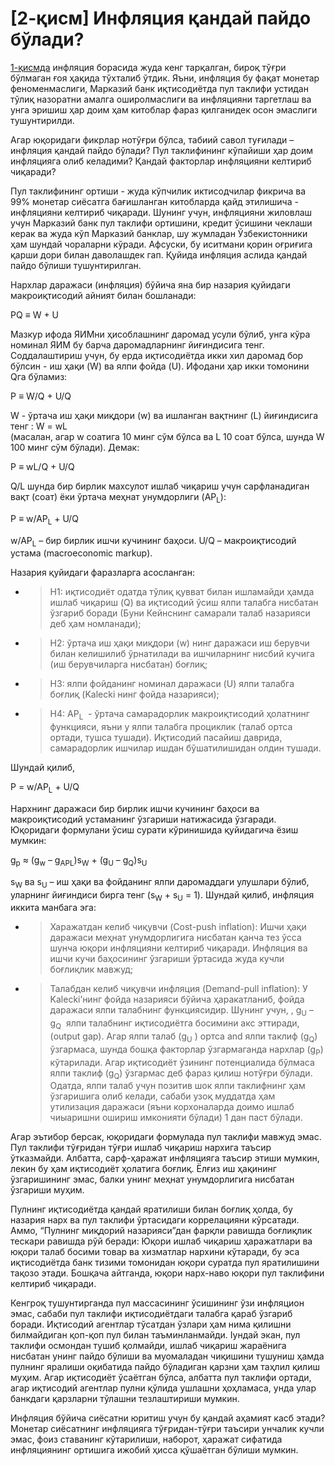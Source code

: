 # \[2-қисм\] Инфляция қандай пайдо бўлади?

[1-қисмда](https://telegra.ph/1-%D2%9Bism-Inflyaciya-%D2%9Bandaj-%D2%B3arakatlanadi-Nazarij-yondoshuv-01-20) инфляция борасида жуда кенг тарқалган, бироқ тўғри бўлмаган ғоя ҳақида тўхталиб ўтдик. Яъни, инфляция бу фақат монетар феноменмаслиги, Марказий банк иқтисодиётда пул таклифи устидан тўлиқ назоратни амалга оширолмаслиги ва инфляцияни таргетлаш ва унга эришиш ҳар доим ҳам китоблар фараз қилганидек осон эмаслиги тушунтирилди.

Агар юқоридаги фикрлар нотўғри бўлса, табиий савол туғилади – инфляция қандай пайдо бўлади? Пул таклифининг кўпайиши ҳар доим инфляцияга олиб келадими? Қандай факторлар инфляцияни келтириб чиқаради?

Пул таклифининг ортиши - жуда кўпчилик иктисодчилар фикрича ва 99% монетар сиёсатга бағишланган китобларда қайд этилишича - инфляцияни келтириб чиқаради. Шунинг учун, инфляцияни жиловлаш учун Марказий банк пул таклифи ортишини, кредит ўсишини чеклаши керак ва жуда кўп Марказий банклар, шу жумладан Ўзбекистонники ҳам шундай чораларни кўради. Афсуски, бу иситмани қорин оғриғига қарши дори билан даволашдек гап. Қуйида инфляция аслида қандай пайдо бўлиши тушунтирилган.

Нархлар даражаси (инфляция) бўйича яна бир назария қуйидаги макроиқтисодий айният билан бошланади:

PQ ≡ W + U

Мазкур ифода ЯИМни ҳисоблашнинг даромад усули бўлиб, унга кўра номинал ЯИМ бу барча даромадларнинг йиғиндисига тенг. Соддалаштириш учун, бу ерда иқтисодиётда икки хил даромад бор бўлсин - иш ҳақи (W) ва ялпи фойда (U). Ифодани ҳар икки томонини Qга бўламиз:

P ≡ W/Q + U/Q

W - ўртача иш ҳақи миқдори (w) ва ишланган вақтнинг (L) йиғиндисига тенг : W = wL  
(масалан, агар w соатига 10 минг сўм бўлса ва L 10 соат бўлса, шунда W 100 минг сўм бўлади). Демак:

P ≡ wL/Q + U/Q

Q/L шунда бир бирлик махсулот ишлаб чиқариш учун сарфланадиган вақт (соат) ёки ўртача меҳнат унумдорлиги (AP<sub>L</sub>):

P ≡ w/AP<sub>L</sub> + U/Q

w/AP<sub>L</sub> – бир бирлик ишчи кучининг баҳоси. U/Q – макроиқтисодий устама (macroeconomic markup).

Назария қуйидаги фаразларга асосланган:

  - > H1: иқтисодиёт одатда тўлиқ қувват билан ишламайди ҳамда ишлаб чиқариш (Q) ва иқтисодий ўсиш ялпи талабга нисбатан ўзгариб боради (Буни Кейнснинг самарали талаб назарияси деб ҳам номланади);

  - > H2: ўртача иш ҳақи миқдори (w) нинг даражаси иш берувчи билан келишилиб ўрнатилади ва ишчиларнинг нисбий кучига (иш берувчиларга нисбатан) боғлиқ;

  - > H3: ялпи фойданинг номинал даражаси (U) ялпи талабга боғлиқ (Kalecki нинг фойда назарияси);

  - > H4: AP<sub>L</sub>  - ўртача самарадорлик макроиқтисодий ҳолатнинг функцияси, яъни у ялпи талабга проциклик (талаб ортса ортади, тушса тушади). Иқтисодий пасайиш даврида, самарадорлик ишчилар ишдан бўшатилишидан олдин тушади.

Шундай қилиб,

P = w/AP<sub>L</sub> + U/Q

Нархнинг даражаси бир бирлик ишчи кучининг баҳоси ва макроиқтисодий устаманинг ўзгариши натижасида ўзгаради. Юқоридаги формулани ўсиш сурати кўринишида қуйидагича ёзиш мумкин:

g<sub>p</sub> ≈ (g<sub>w</sub> – g<sub>APL</sub>)s<sub>W</sub> + (g<sub>U</sub> – g<sub>Q</sub>)s<sub>U</sub>

s<sub>W</sub> ва s<sub>U</sub> – иш ҳақи ва фойданинг ялпи даромаддаги улушлари бўлиб, уларнинг йиғиндиси бирга тенг (s<sub>W</sub> + s<sub>U</sub> = 1). Шундай қилиб, инфляция иккита манбага эга:

  - > Харажатдан келиб чиқувчи (Cost-push inflation): Ишчи ҳақи даражаси меҳнат унумдорлигига нисбатан қанча тез ўсса шунча юқори инфляцияни келтириб чиқаради. Инфляция ва ишчи кучи баҳосининг ўзгариши ўртасида жуда кучли боғлиқлик мавжуд;

  - > Талабдан келиб чиқувчи инфляция (Demand-pull inflation): У Kalecki’нинг фойда назарияси бўйича ҳаракатланиб, фойда даражаси ялпи талабнинг функциясидир. Шунинг учун, , g<sub>U</sub> – g<sub>Q</sub>  ялпи талабнинг иқтисодиётга босимини акс эттиради, (output gap). Агар ялпи талаб (g<sub>U</sub> ) ортса and ялпи таклиф (g<sub>Q</sub>) ўзгармаса, шунда бошқа факторлар ўзгармаганда нархлар (g<sub>P</sub>) кўтарилади. Агар иқтисодиёт ўзининг потенциалида бўлмаса ялпи таклиф (g<sub>Q</sub>) ўзгармас деб фараз қилиш нотўғри бўлади. Одатда, ялпи талаб учун позитив шок ялпи таклифнинг ҳам ўзгаришига олиб келади, сабаби узоқ муддатда ҳам утилизация даражаси (яъни корхоналарда доимо ишлаб чиыаришни ошириш имконияти бўлади) 1 дан паст бўлади.

Агар эътибор берсак, юқоридаги формулада пул таклифи мавжуд эмас. Пул таклифи тўғридан тўғри ишлаб чиқариш нархига таъсир ўтказмайди. Албатта, сарф-ҳаражат инфляцияга таъсир этиши мумкин, лекин бу ҳам иқтисодиёт ҳолатига боғлиқ. Ёлғиз иш ҳақининг ўзгаришининг эмас, балки унинг меҳнат унумдорлигига нисбатан ўзгариши муҳим.

Пулнинг иқтисодиётда қандай яратилиши билан боғлиқ ҳолда, бу назария нарх ва пул таклифи ўртасидаги коррелацияни кўрсатади. Аммо, “Пулнинг миқдорий назарияси”дан фарқли равишда боғлиқлик тескари равишда рўй беради: Юқори ишлаб чиқариш ҳаражатлари ва юқори талаб босими товар ва хизматлар нархини кўтаради, бу эса иқтисодиётда банк тизими томонидан юқори суратда пул яратилишини тақозо этади. Бошқача айтганда, юқори нарх-наво юқори пул таклифини келтириб чиқаради.

Кенгроқ тушунтирганда пул массасининг ўсишининг ўзи инфляцион эмас, сабаби пул таклифи иқтисодиётдаги талабга қараб ўзгариб боради. Иқтисодий агентлар тўсатдан ўзлари ҳам нима қилишни билмайдиган қоп-қоп пул билан таъминланмайди. Iундай экан, пул таклифи осмондан тушиб қолмайди, ишлаб чиқариш жараёнига нисбатан унинг пайдо бўлиши ва муомаладан чиқишини тушуниш ҳамда пулнинг яралиши оқибатида пайдо бўладиган қарзни ҳам таҳлил қилиш муҳим. Агар иқтисодиёт ўсаётган бўлса, албатта пул таклифи ортади, агар иқтисодий агентлар пулни қўлида ушлашни ҳоҳламаса, унда улар банкдаги қарзларни тўлашни тезлаштириши мумкин.

Инфляция бўйича сиёсатни юритиш учун бу қандай аҳамият касб этади? Монетар сиёсатнинг инфляцияга тўғридан-тўғри таъсири унчалик кучли эмас, фоиз ставанинг кўтарилиши, наборот, ҳаражат сифатида инфляциянинг ортишига ижобий ҳисса қўшаётган бўлиши мумкин.
